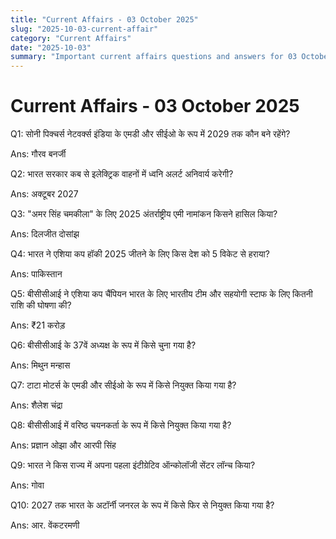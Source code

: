 ```yaml
---
title: "Current Affairs - 03 October 2025"
slug: "2025-10-03-current-affair"
category: "Current Affairs"
date: "2025-10-03"
summary: "Important current affairs questions and answers for 03 October 2025."
---
```


<div class="container mx-auto px-4 py-8">
  <h1 class="text-2xl font-bold mb-6"> Current Affairs - 03 October 2025 </h1>
  <div class="grid grid-cols-1 md:grid-cols-2 gap-6">
    <div class="bg-white dark:bg-gray-900 border rounded-lg p-4 shadow hover:shadow-lg transition">
      <p class="font-semibold mb-2">Q1: सोनी पिक्चर्स नेटवर्क्स इंडिया के एमडी और सीईओ के रूप में 2029 तक कौन बने रहेंगे?</p>
      <p class="text-gray-600 dark:text-gray-400">Ans: गौरव बनर्जी</p>
    </div>
    <div class="bg-white dark:bg-gray-900 border rounded-lg p-4 shadow hover:shadow-lg transition">
      <p class="font-semibold mb-2">Q2: भारत सरकार कब से इलेक्ट्रिक वाहनों में ध्वनि अलर्ट अनिवार्य करेगी?</p>
      <p class="text-gray-600 dark:text-gray-400">Ans: अक्टूबर 2027</p>
    </div>
    <div class="bg-white dark:bg-gray-900 border rounded-lg p-4 shadow hover:shadow-lg transition">
      <p class="font-semibold mb-2">Q3: "अमर सिंह चमकीला" के लिए 2025 अंतर्राष्ट्रीय एमी नामांकन किसने हासिल किया?</p>
      <p class="text-gray-600 dark:text-gray-400">Ans: दिलजीत दोसांझ</p>
    </div>
    <div class="bg-white dark:bg-gray-900 border rounded-lg p-4 shadow hover:shadow-lg transition">
      <p class="font-semibold mb-2">Q4: भारत ने एशिया कप हॉकी 2025 जीतने के लिए किस देश को 5 विकेट से हराया?</p>
      <p class="text-gray-600 dark:text-gray-400">Ans: पाकिस्तान</p>
    </div>
    <div class="bg-white dark:bg-gray-900 border rounded-lg p-4 shadow hover:shadow-lg transition">
      <p class="font-semibold mb-2">Q5: बीसीसीआई ने एशिया कप चैंपियन भारत के लिए भारतीय टीम और सहयोगी स्टाफ के लिए कितनी राशि की घोषणा की?</p>
      <p class="text-gray-600 dark:text-gray-400">Ans: ₹21 करोड़</p>
    </div>
    <div class="bg-white dark:bg-gray-900 border rounded-lg p-4 shadow hover:shadow-lg transition">
      <p class="font-semibold mb-2">Q6: बीसीसीआई के 37वें अध्यक्ष के रूप में किसे चुना गया है?</p>
      <p class="text-gray-600 dark:text-gray-400">Ans: मिथुन मन्हास</p>
    </div>
    <div class="bg-white dark:bg-gray-900 border rounded-lg p-4 shadow hover:shadow-lg transition">
      <p class="font-semibold mb-2">Q7: टाटा मोटर्स के एमडी और सीईओ के रूप में किसे नियुक्त किया गया है?</p>
      <p class="text-gray-600 dark:text-gray-400">Ans: शैलेश चंद्रा</p>
    </div>
    <div class="bg-white dark:bg-gray-900 border rounded-lg p-4 shadow hover:shadow-lg transition">
      <p class="font-semibold mb-2">Q8: बीसीसीआई में वरिष्ठ चयनकर्ता के रूप में किसे नियुक्त किया गया है?</p>
      <p class="text-gray-600 dark:text-gray-400">Ans: प्रज्ञान ओझा और आरपी सिंह</p>
    </div>
    <div class="bg-white dark:bg-gray-900 border rounded-lg p-4 shadow hover:shadow-lg transition">
      <p class="font-semibold mb-2">Q9: भारत ने किस राज्य में अपना पहला इंटीग्रेटिव ऑन्कोलॉजी सेंटर लॉन्च किया?</p>
      <p class="text-gray-600 dark:text-gray-400">Ans: गोवा</p>
    </div>
    <div class="bg-white dark:bg-gray-900 border rounded-lg p-4 shadow hover:shadow-lg transition">
      <p class="font-semibold mb-2">Q10: 2027 तक भारत के अटॉर्नी जनरल के रूप में किसे फिर से नियुक्त किया गया है?</p>
      <p class="text-gray-600 dark:text-gray-400">Ans: आर. वेंकटरमणी</p>
    </div>
  </div>
</div>
